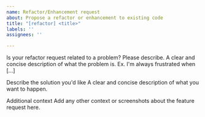 ```yaml
---
name: Refactor/Enhancement request
about: Propose a refactor or enhancement to existing code
title: "[refactor] <title>"
labels: ''
assignees: ''

---
```


Is your refactor request related to a problem? Please describe.
A clear and concise description of what the problem is. Ex. I'm always frustrated when [...]

Describe the solution you'd like
A clear and concise description of what you want to happen.

Additional context
Add any other context or screenshots about the feature request here.
